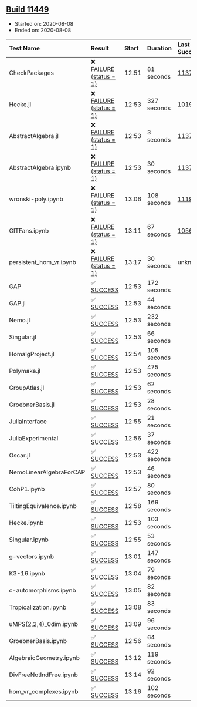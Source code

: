## [Build 11449](https://oscarci.mathematik.uni-kl.de/job/oscar/11449/)

* Started on: 2020-08-08
* Ended on: 2020-08-08

| Test Name    | Result | Start | Duration | Last Success | First Failure |
|:-------------|:-------|:------|:---------|:-------------|:--------------|
| CheckPackages | ❌ [FAILURE (status = 1)](https://oscarci.mathematik.uni-kl.de/job/oscar/11449/artifact/logs/build-11449/CheckPackages.log) | 12:51 | 81 seconds | [11376](https://oscarci.mathematik.uni-kl.de/job/oscar/11376/) | [11377](https://oscarci.mathematik.uni-kl.de/job/oscar/11377/) |
| Hecke.jl | ❌ [FAILURE (status = 1)](https://oscarci.mathematik.uni-kl.de/job/oscar/11449/artifact/logs/build-11449/Hecke.jl.log) | 12:53 | 327 seconds | [10197](https://oscarci.mathematik.uni-kl.de/job/oscar/10197/) | [10198](https://oscarci.mathematik.uni-kl.de/job/oscar/10198/) |
| AbstractAlgebra.jl | ❌ [FAILURE (status = 1)](https://oscarci.mathematik.uni-kl.de/job/oscar/11449/artifact/logs/build-11449/AbstractAlgebra.jl.log) | 12:53 | 3 seconds | [11376](https://oscarci.mathematik.uni-kl.de/job/oscar/11376/) | [11377](https://oscarci.mathematik.uni-kl.de/job/oscar/11377/) |
| AbstractAlgebra.ipynb | ❌ [FAILURE (status = 1)](https://oscarci.mathematik.uni-kl.de/job/oscar/11449/artifact/logs/build-11449/AbstractAlgebra.ipynb.log) | 12:53 | 30 seconds | [11376](https://oscarci.mathematik.uni-kl.de/job/oscar/11376/) | [11377](https://oscarci.mathematik.uni-kl.de/job/oscar/11377/) |
| wronski-poly.ipynb | ❌ [FAILURE (status = 1)](https://oscarci.mathematik.uni-kl.de/job/oscar/11449/artifact/logs/build-11449/wronski-poly.ipynb.log) | 13:06 | 108 seconds | [11192](https://oscarci.mathematik.uni-kl.de/job/oscar/11192/) | [11193](https://oscarci.mathematik.uni-kl.de/job/oscar/11193/) |
| GITFans.ipynb | ❌ [FAILURE (status = 1)](https://oscarci.mathematik.uni-kl.de/job/oscar/11449/artifact/logs/build-11449/GITFans.ipynb.log) | 13:11 | 67 seconds | [10566](https://oscarci.mathematik.uni-kl.de/job/oscar/10566/) | [10567](https://oscarci.mathematik.uni-kl.de/job/oscar/10567/) |
| persistent_hom_vr.ipynb | ❌ [FAILURE (status = 1)](https://oscarci.mathematik.uni-kl.de/job/oscar/11449/artifact/logs/build-11449/persistent_hom_vr.ipynb.log) | 13:17 | 30 seconds | unknown | unknown |
| GAP | ✅ [SUCCESS](https://oscarci.mathematik.uni-kl.de/job/oscar/11449/artifact/logs/build-11449/GAP.log) | 12:53 | 172 seconds |  |  |
| GAP.jl | ✅ [SUCCESS](https://oscarci.mathematik.uni-kl.de/job/oscar/11449/artifact/logs/build-11449/GAP.jl.log) | 12:53 | 44 seconds |  |  |
| Nemo.jl | ✅ [SUCCESS](https://oscarci.mathematik.uni-kl.de/job/oscar/11449/artifact/logs/build-11449/Nemo.jl.log) | 12:53 | 232 seconds |  |  |
| Singular.jl | ✅ [SUCCESS](https://oscarci.mathematik.uni-kl.de/job/oscar/11449/artifact/logs/build-11449/Singular.jl.log) | 12:53 | 66 seconds |  |  |
| HomalgProject.jl | ✅ [SUCCESS](https://oscarci.mathematik.uni-kl.de/job/oscar/11449/artifact/logs/build-11449/HomalgProject.jl.log) | 12:54 | 105 seconds |  |  |
| Polymake.jl | ✅ [SUCCESS](https://oscarci.mathematik.uni-kl.de/job/oscar/11449/artifact/logs/build-11449/Polymake.jl.log) | 12:53 | 475 seconds |  |  |
| GroupAtlas.jl | ✅ [SUCCESS](https://oscarci.mathematik.uni-kl.de/job/oscar/11449/artifact/logs/build-11449/GroupAtlas.jl.log) | 12:53 | 62 seconds |  |  |
| GroebnerBasis.jl | ✅ [SUCCESS](https://oscarci.mathematik.uni-kl.de/job/oscar/11449/artifact/logs/build-11449/GroebnerBasis.jl.log) | 12:53 | 28 seconds |  |  |
| JuliaInterface | ✅ [SUCCESS](https://oscarci.mathematik.uni-kl.de/job/oscar/11449/artifact/logs/build-11449/JuliaInterface.log) | 12:55 | 21 seconds |  |  |
| JuliaExperimental | ✅ [SUCCESS](https://oscarci.mathematik.uni-kl.de/job/oscar/11449/artifact/logs/build-11449/JuliaExperimental.log) | 12:56 | 37 seconds |  |  |
| Oscar.jl | ✅ [SUCCESS](https://oscarci.mathematik.uni-kl.de/job/oscar/11449/artifact/logs/build-11449/Oscar.jl.log) | 12:53 | 422 seconds |  |  |
| NemoLinearAlgebraForCAP | ✅ [SUCCESS](https://oscarci.mathematik.uni-kl.de/job/oscar/11449/artifact/logs/build-11449/NemoLinearAlgebraForCAP.log) | 12:53 | 46 seconds |  |  |
| CohP1.ipynb | ✅ [SUCCESS](https://oscarci.mathematik.uni-kl.de/job/oscar/11449/artifact/logs/build-11449/CohP1.ipynb.log) | 12:57 | 80 seconds |  |  |
| TiltingEquivalence.ipynb | ✅ [SUCCESS](https://oscarci.mathematik.uni-kl.de/job/oscar/11449/artifact/logs/build-11449/TiltingEquivalence.ipynb.log) | 12:58 | 169 seconds |  |  |
| Hecke.ipynb | ✅ [SUCCESS](https://oscarci.mathematik.uni-kl.de/job/oscar/11449/artifact/logs/build-11449/Hecke.ipynb.log) | 12:53 | 103 seconds |  |  |
| Singular.ipynb | ✅ [SUCCESS](https://oscarci.mathematik.uni-kl.de/job/oscar/11449/artifact/logs/build-11449/Singular.ipynb.log) | 12:55 | 53 seconds |  |  |
| g-vectors.ipynb | ✅ [SUCCESS](https://oscarci.mathematik.uni-kl.de/job/oscar/11449/artifact/logs/build-11449/g-vectors.ipynb.log) | 13:01 | 147 seconds |  |  |
| K3-16.ipynb | ✅ [SUCCESS](https://oscarci.mathematik.uni-kl.de/job/oscar/11449/artifact/logs/build-11449/K3-16.ipynb.log) | 13:04 | 79 seconds |  |  |
| c-automorphisms.ipynb | ✅ [SUCCESS](https://oscarci.mathematik.uni-kl.de/job/oscar/11449/artifact/logs/build-11449/c-automorphisms.ipynb.log) | 13:05 | 82 seconds |  |  |
| Tropicalization.ipynb | ✅ [SUCCESS](https://oscarci.mathematik.uni-kl.de/job/oscar/11449/artifact/logs/build-11449/Tropicalization.ipynb.log) | 13:08 | 83 seconds |  |  |
| uMPS(2,2,4)_0dim.ipynb | ✅ [SUCCESS](https://oscarci.mathematik.uni-kl.de/job/oscar/11449/artifact/logs/build-11449/uMPS-2-2-4-_0dim.ipynb.log) | 13:09 | 96 seconds |  |  |
| GroebnerBasis.ipynb | ✅ [SUCCESS](https://oscarci.mathematik.uni-kl.de/job/oscar/11449/artifact/logs/build-11449/GroebnerBasis.ipynb.log) | 12:56 | 64 seconds |  |  |
| AlgebraicGeometry.ipynb | ✅ [SUCCESS](https://oscarci.mathematik.uni-kl.de/job/oscar/11449/artifact/logs/build-11449/AlgebraicGeometry.ipynb.log) | 13:12 | 119 seconds |  |  |
| DivFreeNotIndFree.ipynb | ✅ [SUCCESS](https://oscarci.mathematik.uni-kl.de/job/oscar/11449/artifact/logs/build-11449/DivFreeNotIndFree.ipynb.log) | 13:14 | 92 seconds |  |  |
| hom_vr_complexes.ipynb | ✅ [SUCCESS](https://oscarci.mathematik.uni-kl.de/job/oscar/11449/artifact/logs/build-11449/hom_vr_complexes.ipynb.log) | 13:16 | 102 seconds |  |  |
